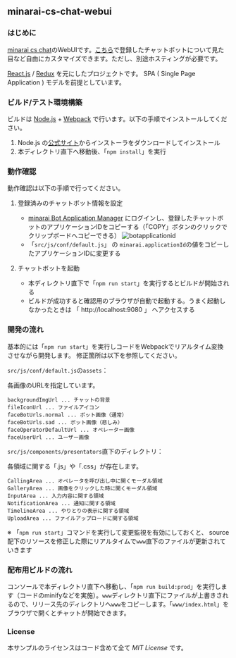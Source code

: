minarai-cs-chat-webui
---

### はじめに

[minarai cs chat](http://www.minarai.io/cschat/)のWebUIです。[こちら](https://developer-console.minarai.ch/developers/sign_up)で登録したチャットボットについて見た目など自由にカスタマイズできます。ただし、別途ホスティングが必要です。

[React.js](https://facebook.github.io/react/) / [Redux](https://github.com/reactjs/redux) を元にしたプロジェクトです。 SPA ( Single Page Application ) モデルを前提としています。


### ビルド/テスト環境構築

ビルドは [Node.js](http://nodejs.jp/) + [Webpack](https://webpack.github.io/) で行います。以下の手順でインストールしてください。

1. Node.js の[公式サイト](http://nodejs.jp/)からインストーラをダウンロードしてインストール
1. 本ディレクトリ直下へ移動後、「`npm install`」を実行

### 動作確認

動作確認は以下の手順で行ってください。

1. 登録済みのチャットボット情報を設定
    - [minarai Bot Application Manager](https://developer-console.minarai.ch/developers/sign_in) にログインし、登録したチャットボットのアプリケーションIDをコピーする（「COPY」ボタンのクリックでクリップボードへコピーできる）
     ![botapplicationid](https://user-images.githubusercontent.com/2093152/38532645-be8c0c22-3cb0-11e8-8a81-b5ea0dceed14.png)
    - 「`src/js/conf/default.js`」 の `minarai.applicationId`の値をコピーしたアプリケーションIDに変更する

1. チャットボットを起動
    - 本ディレクトリ直下で「`npm run start`」を実行するとビルドが開始される
    - ビルドが成功すると確認用のブラウザが自動で起動する。うまく起動しなかったときは 「 http://localhost:9080 」 へアクセスする

### 開発の流れ

基本的には「`npm run start`」を実行しコードをWebpackでリアルタイム変換させながら開発します。
修正箇所は以下を参照してください。

`src/js/conf/default.js`の`assets`：

各画像のURLを指定しています。

```
backgroundImgUrl ... チャットの背景
fileIconUrl ... ファイルアイコン
faceBotUrls.normal ... ボット画像（通常）
faceBotUrls.sad ... ボット画像（悲しみ）
faceOperatorDefaultUrl ... オペレーター画像
faceUserUrl ... ユーザー画像
```

`src/js/components/presentators`直下のディレクトリ：

各領域に関する「.js」や「.css」が存在します。

```
CallingArea ... オペレータを呼び出し中に開くモーダル領域
GalleryArea ... 画像をクリックした時に開くモーダル領域
InputArea ... 入力内容に関する領域
NotificationArea ... 通知に関する領域
TimelineArea ... やりとりの表示に関する領域
UploadArea ... ファイルアップロードに関する領域
```

※ 「`npm run start`」コマンドを実行して変更監視を有効にしておくと、 source 配下のリソースを修正した際にリアルタイムで`www`直下のファイルが更新されていきます

### 配布用ビルドの流れ

コンソールで本ディレクトリ直下へ移動し、「`npm run build:prod`」を実行します（コードのminifyなどを実施）。`www`ディレクトリ直下にファイルが上書きされるので、リリース先のディレクトリへ`www`をコピーします。「`www/index.html`」をブラウザで開くとチャットが開始できます。

### License

本サンプルのライセンスはコード含めて全て *MIT License* です。
